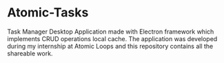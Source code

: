 # Atomic-Tasks
Task Manager Desktop Application made with Electron framework which implements CRUD operations local cache. The application was developed during my internship at Atomic Loops and this repository contains all the shareable work.
